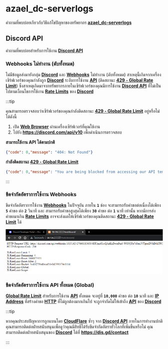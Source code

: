 # azael_dc-serverlogs

คำถามที่พบบ่อยเกียวกับวิธีแก้ไขปัญหาของทรัพยากร **[azael_dc-serverlogs](../../script/azael_dc-serverlogs/)**

## Discord API

คำถามที่พบบ่อยสำหรับการใช้งาน **[Discord API](../../script/azael_dc-serverlogs/config/server#discord-api)**

### Webhooks ไม่ทำงาน (ดับทั้งหมด)

ไม่มีข้อมูลส่งมายังกลุ่ม **[Discord](https://discord.com/)** และ **[Webhooks](https://support.discord.com/hc/en-us/articles/228383668-Intro-to-Webhooks)** ไม่ทำงาน (ดับทั้งหมด) สาเหตุนี้เกิดจากเครื่องเซิร์ฟเวอร์ของคุณกำลังถูก **[Discord](https://discord.com/)** ระงับการใช้งาน **[API](https://discord.com/developers/docs/resources/webhook#execute-webhook)** (ติดสถานะ **[429 - Global Rate Limit](https://discord.com/developers/docs/topics/rate-limits#global-rate-limit)**) ซึ่งสาเหตุเกิดมาจากทรัพยากรภายในเซิร์ฟเวอร์ของคุณมีการใช้งาน **[Discord API](https://discord.com/developers/docs/resources/webhook#execute-webhook)** ที่ไม่เป็นไปตามเงื่อนไขการใช้งาน **[Rate Limits](https://discord.com/developers/docs/topics/rate-limits#rate-limits)** ของ **[Discord](https://discord.com/)**

:::tip

คุณสามารถตรวจสอบว่าเซิร์ฟเวอร์ของคุณกำลังติดสถานะ **[429 - Global Rate Limit](https://discord.com/developers/docs/topics/rate-limits#global-rate-limit)** อยู่หรือไม่ได้ดังนี้
1. เปิด **[Web Browser](https://en.wikipedia.org/wiki/Web_browser)** ผ่านเครื่องเซิร์ฟเวอร์ที่คุณใช้งาน
2. ไปยัง **https://discord.com/api/v10** เพื่อดำเนินการตรวจสอบ

**สามารถใช้งาน API ได้ตามปกติ**

```json
{"code": 0,"message": "404: Not Found"}
```

**กำลังติดสถานะ [429 - Global Rate Limit](https://discord.com/developers/docs/topics/rate-limits#global-rate-limit)**

```json
{"code": 0,"message": "You are being blocked from accessing our API temporarily due to exceeding our rate limits frequently."}
```

:::

### ขีดจำกัดอัตราการใช้งาน Webhooks

ขีดจำกัดอัตราการใช้งาน **[Webhooks](https://discord.com/developers/docs/resources/webhook#execute-webhook)** ในปัจจุบัน ภายใน **`1`** ช่อง จะสามารถรับคำขอต่อเนื่องได้เพียง **`5`** คำขอ ต่อ **`2`** วินาที และ สามารถรับคำขอสูงสุดได้เพียง **`30`** คำขอ ต่อ **`1`** นาที เท่านั้น หากมีการส่งคำขอมาเกิน **[Rate Limits](https://discord.com/developers/docs/topics/rate-limits#rate-limits)** อาจจะส่งผลให้เซิร์ฟเวอร์ของคุณติดสถานะ **[429 - Global Rate Limit](https://discord.com/developers/docs/topics/rate-limits#global-rate-limit)** ได้

![Webhook Rate Limit](../../../static/img/faqs/api-webhook-incessant.png)

### ขีดจำกัดอัตราการใช้งาน API ทั้งหมด (Global)

**[Global Rate Limit](https://discord.com/developers/docs/topics/rate-limits#global-rate-limit)** สำหรับการใช้งาน **[API](https://discord.com/developers/docs/topics/rate-limits#global-rate-limit)** ทั้งหมด จะอยู่ที่ **`10,000`** คำขอ ต่อ **`10`** นาที  และ **[IP Address](https://en.wikipedia.org/wiki/IP_address)** ที่สร้างคำขอ **[HTTP](https://en.wikipedia.org/wiki/Hypertext_Transfer_Protocol)** ที่ไม่ถูกต้องมากเกินไป จะถูกจำกัดไม่ให้เข้าถึง **[API](https://discord.com/developers/docs/intro)** ของ **[Discord](https://discord.com/)**

:::tip

หากคุณประสบปัญหาการถูกแบนโดย **[CloudFlare](https://www.cloudflare.com)** ซ้ำๆ จาก **[Discord API](https://discord.com/developers/docs/topics/rate-limits#global-rate-limit)** ภายในการทำงานปกติ คุณสามารถติดต่อฝ่ายสนับสนุนเพื่อดูว่าคุณมีสิทธิ์ได้รับขีดจำกัดอัตราทั่วโลกที่เพิ่มขึ้นหรือไม่ คุณสามารถติดต่อฝ่ายสนับสนุนของ **[Discord](https://discord.com/)** ได้ที่ **https://dis.gd/contact**

:::
